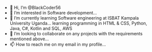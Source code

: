 - 👋 Hi, I’m @BlackCoder56
- 👀 I’m interested in Software development...
- 🌱 I’m currently learning Software engineering at ISBAT Kampala University Uganda... learning programming in HTML & CSS, Python, Java, C#, Kotlin and SQL, AWS
- 💞️ I’m looking to collaborate on any projects with the requirements mentioned above...
- 📫 How to reach me on my email in my profile...

<!---
BlackCoder56/BlackCoder56 is a ✨ special ✨ repository because its `README.md` (this file) appears on your GitHub profile.
You can click the Preview link to take a look at your changes.
--->
